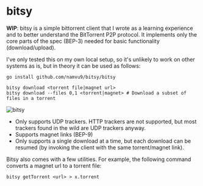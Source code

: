 # bitsy

**WIP**: bitsy is a simple bittorrent client that I wrote as a learning experience and to better understand the BitTorrent P2P protocol. It implements only the core parts of the spec (BEP-3) needed for basic functionality (download/upload). 

I've only tested this on my own local setup, so it's unlikely to work on other systems as is, but in theory it can be used as follows:
```
go install github.com/namvu9/bitsy/bitsy

bitsy download <torrent file|magnet url>
bitsy download --files 0,1 <torrent|magnet> # Download a subset of files in a torrent
```

![bitsy](https://user-images.githubusercontent.com/66156529/129764420-714862cc-5e34-497e-9b60-158da081f122.png)

* Only supports UDP trackers. HTTP trackers are not supported, but most trackers found in the wild are UDP trackers anyway.
* Supports magnet links (BEP-9)
* Only supports a single download at a time, but each download can be resumed (by invoking the client with the same torrent/magnet link).

Bitsy also comes with a few utilities. For example, the following command converts a magnet url to a torrent file:

```
bitsy getTorrent <url> > x.torrent
```
